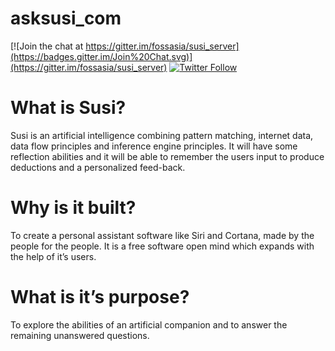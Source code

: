 # asksusi_com

[![Join the chat at https://gitter.im/fossasia/susi_server](https://badges.gitter.im/Join%20Chat.svg)](https://gitter.im/fossasia/susi_server)
[![Twitter Follow](https://img.shields.io/twitter/follow/asksusi.svg?style=social&label=Follow&maxAge=2592000?style=flat-square)](https://twitter.com/asksusi)

# What is Susi?

Susi is an artificial intelligence combining pattern matching, internet data, data flow principles and inference engine principles. It will have some reflection abilities and it will be able to remember the users input to produce deductions and a personalized feed-back.

# Why is it built?

To create a personal assistant software like Siri and Cortana, made by the people for the people. It is a free software open mind which expands with the help of it’s users.

# What is it’s purpose?

To explore the abilities of an artificial companion and to answer the remaining unanswered questions.
